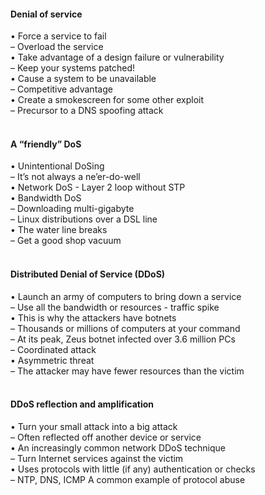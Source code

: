 ####  Denial of service  

• Force a service to fail  
– Overload the service  
• Take advantage of a design failure or vulnerability  
– Keep your systems patched!  
• Cause a system to be unavailable  
– Competitive advantage  
• Create a smokescreen for some other exploit  
– Precursor to a DNS spoofing attack  
<br>


####  A “friendly” DoS  

• Unintentional DoSing  
– It’s not always a ne’er-do-well  
• Network DoS - Layer 2 loop without STP  
• Bandwidth DoS  
– Downloading multi-gigabyte  
– Linux distributions over a DSL line  
• The water line breaks  
– Get a good shop vacuum  
<br>


####  Distributed Denial of Service (DDoS)  

• Launch an army of computers to bring down a service  
– Use all the bandwidth or resources - traffic spike  
• This is why the attackers have botnets  
– Thousands or millions of computers at your command  
– At its peak, Zeus botnet infected over 3.6 million PCs  
– Coordinated attack  
• Asymmetric threat  
– The attacker may have fewer resources than the victim  
<br>


####  DDoS reflection and amplification  

• Turn your small attack into a big attack  
– Often reflected off another device or service  
• An increasingly common network DDoS technique  
– Turn Internet services against the victim  
• Uses protocols with little (if any) authentication or checks  
– NTP, DNS, ICMP A common example of protocol abuse
